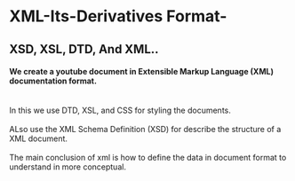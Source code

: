 # XML-Its-Derivatives Format-
## XSD, XSL, DTD, And XML..
#### We create a youtube document in Extensible Markup Language (XML) documentation format.

<br>In this we use DTD, XSL, and CSS for styling the documents.</br>
<br>ALso use the XML Schema Definition (XSD) for describe the structure of a XML document. </br>
<br>The main conclusion of xml is how to define the data in document format to understand in more conceptual.</br>
